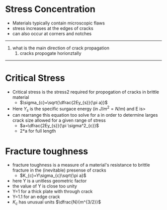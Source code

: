 # Stress Concentration
- Materials typically contain microscopic flaws
- stress increases at the edges of cracks
- can also occur at corners and notches
___
1. what is the main direction of crack propagation
	1. cracks propogate horionztally
___
# Critical Stress
- Critical stress is the stress2 required for propogation of cracks in brittle material
	- $\sigma_{c}=\sqrt{\dfrac{2Ey_{s}}{\pi a}}$
- Here $Y_{s}$ is the specific surgace energy (in $J/m^2=N/m$) and E is>
- can rearrange this equation too solve for a in order to determine larges crack size allowed for a given range of stress
	- $a=\dfrac{2Ey_{s}}{\pi \sigma^2_{c}}$
	- 2*a for full length
# Fracture toughness
- fracture toughness is a measure of a material's resistance to brittle fracture in the (inevitable) presense of cracks
	- $K_{c}=Y\sigma_{c}\sqrt{\pi a}$
- here Y is a unitless geometric factor
- the value of Y is close too unity
- Y=1 for a thick plate with through crack
- Y=1.1 for an edge crack
- $K_{c}$ has unusual units $\dfrac{N}{m^{3/2}}$
